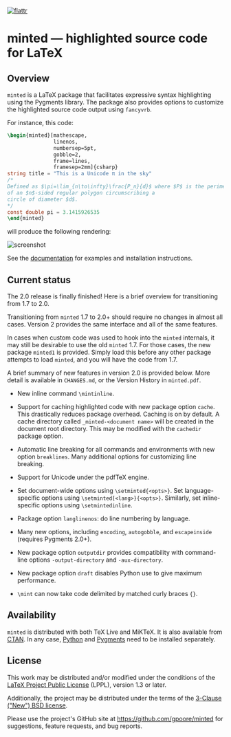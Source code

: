 [![flattr](https://api.flattr.com/button/flattr-badge-large.png)][flattr]

# minted — highlighted source code for LaTeX


## Overview

`minted` is a LaTeX package that facilitates expressive syntax highlighting 
using the Pygments library.  The package also provides options to customize 
the highlighted source code output using `fancyvrb`.

For instance, this code:

``` latex
\begin{minted}[mathescape,
               linenos,
               numbersep=5pt,
               gobble=2,
               frame=lines,
               framesep=2mm]{csharp}
string title = "This is a Unicode π in the sky"
/*
Defined as $\pi=\lim_{n\to\infty}\frac{P_n}{d}$ where $P$ is the perimeter
of an $n$-sided regular polygon circumscribing a
circle of diameter $d$.
*/
const double pi = 3.1415926535
\end{minted}
```

will produce the following rendering:

![screenshot](http://i.stack.imgur.com/OLUjl.png)

See the [documentation](https://github.com/gpoore/minted/blob/master/source/minted.pdf)
for examples and installation instructions.


## Current status

The 2.0 release is finally finished! Here is a brief overview for transitioning 
from 1.7 to 2.0.

Transitioning from `minted` 1.7 to 2.0+ should require no changes in almost all 
cases.  Version 2 provides the same interface and all of the same features.

In cases when custom code was used to hook into the `minted` internals, it may 
still be desirable to use the old `minted` 1.7.  For those cases, the new package
`minted1` is provided.  Simply load this before any other package attempts to load
`minted`, and you will have the code from 1.7.

A brief summary of new features in version 2.0 is provided below.  More detail is available in `CHANGES.md`, or the Version History in `minted.pdf`.

*  New inline command `\mintinline`.

*  Support for caching highlighted code with new package option `cache`.  This 
   drastically reduces package overhead.  Caching is on by default.  A cache 
   directory called `_minted-<document name>` will be created in the document root
   directory.  This may be modified with the `cachedir` package option.

*  Automatic line breaking for all commands and environments with new option
   `breaklines`.  Many additional options for customizing line breaking.

*  Support for Unicode under the pdfTeX engine.

*  Set document-wide options using `\setminted{<opts>}`.  Set language-specific
   options using `\setminted[<lang>}{<opts>}`.  Similarly, set inline-specific 
   options using `\setmintedinline`.

*  Package option `langlinenos`:  do line numbering by language.

*  Many new options, including `encoding`, `autogobble`, and `escapeinside`
   (requires Pygments 2.0+).

*  New package option `outputdir` provides compatibility with command-line 
   options `-output-directory` and `-aux-directory`.

*  New package option `draft` disables Python use to give maximum performance.

*  `\mint` can now take code delimited by matched curly braces `{}`.


## Availability

`minted` is distributed with both TeX Live and MiKTeX. It is also available 
from [CTAN](http://www.ctan.org/pkg/minted).  In any case, 
[Python](http://python.org/) and [Pygments](http://pygments.org/download/) 
need to be installed separately.


## License

This work may be distributed and/or modified under the conditions of the 
[LaTeX Project Public License](http://www.latex-project.org/lppl.txt) (LPPL),
version 1.3 or later.

Additionally, the project may be distributed under the terms of the 
[3-Clause ("New") BSD license](http://opensource.org/licenses/BSD-3-Clause).

Please use the project's GitHub site at <https://github.com/gpoore/minted>
for suggestions, feature requests, and bug reports.




[flattr]: https://flattr.com/submit/auto?user_id=gpoore&url=https://github.com/gpoore/minted&title=minted&category=software

